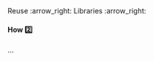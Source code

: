 <link rel="stylesheet" href="{{baseUrl}}/css/textbook.css">

<div class="website-content">

<div id="path">Reuse :arrow_right: Libraries :arrow_right:</div>

<div id="title">

#### How :two:

</div>

<div id="body">

...

</div>

</div>
